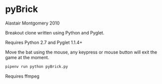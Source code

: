 # pyBrick

Alastair Montgomery 2010

Breakout clone written using Python and Pyglet.

Requires Python 2.7 and Pyglet 1.1.4+

Move the bat using the mouse, any keypress or mouse button will exit the game at the moment.

```bash
pipenv run python pyBrick.py
```
Requires ffmpeg
